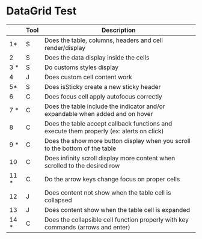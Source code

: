 # DataGrid Test

|       | Tool | Description                                                                              |
| ----- | ---- | ---------------------------------------------------------------------------------------- |
| 1\*   | S    | Does the table, columns, headers and cell render/display                                 |
| 2     | S    | Does the data display inside the cells                                                   |
| 3 \*  | S    | Do customs styles display                                                                |
| 4     | J    | Does custom cell content work                                                            |
| 5\*   | S    | Does isSticky create a new sticky header                                                 |
| 6     | C    | Does focus cell apply autofocus correctly                                                |
| 7 \*  | C    | Does the table include the indicator and/or expandable when added and on hover           |
| 8     | C    | Does the table accept callback functions and execute them properly (ex: alerts on click) |
| 9 \*  | C    | Does the show more button display when you scroll to the bottom of the table             |
| 10    | C    | Does infinity scroll display more content when scrolled to the desired row               |
| 11 \* | C    | Do the arrow keys change focus on proper cells                                           |
| 12    | J    | Does content not show when the table cell is collapsed                                   |
| 13    | J    | Does content show when the table cell is expanded                                        |
| 14 \* | C    | Does the collapsible cell function properly with key commands (arrows and enter)         |
